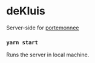 # deKluis

Server-side for [portemonnee](https://github.com/kaboel/portemonnee)


### `yarn start`

Runs the server in local machine. 